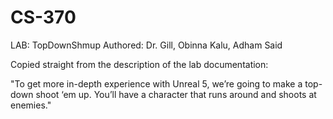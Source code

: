 # CS-370
LAB: TopDownShmup 
Authored: Dr. Gill, Obinna Kalu, Adham Said

Copied straight from the description of the lab documentation:

"To get more in-depth experience with Unreal 5, we’re going to make a top-down shoot ‘em up. 
You’ll have a character that runs around and shoots at enemies." 
